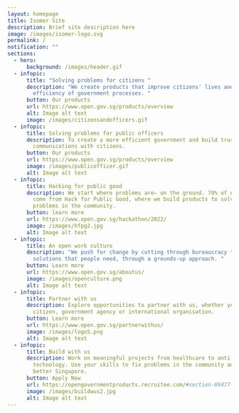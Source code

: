 ```yaml
---
layout: homepage
title: Isomer Site
description: Brief site description here
image: /images/isomer-logo.svg
permalink: /
notification: ""
sections:
  - hero:
      background: /images/header.gif
  - infopic:
      title: "Solving problems for citizens "
      description: "We create products that improve citizens' lives and increase
        efficiency of government processes. "
      button: Our products
      url: https://www.open.gov.sg/products/overview
      alt: Image alt text
      image: /images/citizensandofficers.gif
  - infopic:
      title: Solving problems for public officers
      description: To create a more efficient government and build trusted
        communications with citizens.
      button: Our products
      url: https://www.open.gov.sg/products/overview
      image: /images/publicofficer.gif
      alt: Image alt text
  - infopic:
      title: Hacking for public good
      description: We start where problems are– on the ground. 70% of our products
        come from Hack for Public Good, where we build products to solve
        problems in the community.
      button: learn more
      url: https://www.open.gov.sg/hackathon/2022/
      image: /images/hfpg2.jpg
      alt: Image alt text
  - infopic:
      title: An open work culture
      description: "We push for change by cutting through bureaucracy to create
        solutions that people need, through a grounds-up approach. "
      button: Learn more
      url: https://www.open.gov.sg/aboutus/
      image: /images/openculture.png
      alt: Image alt text
  - infopic:
      title: Partner with us
      description: Explore opportunities to partner with us, whether you are a
        citizen, government agency or international organisation.
      button: Learn more
      url: https://www.open.gov.sg/partnerwithus/
      image: /images/logo5.png
      alt: Image alt text
  - infopic:
      title: Build with us
      description: Work on meaningful projects from healthcare to anti-scam
        technology. Use your skills to fix problems in the community and build a
        better Singapore.
      button: Apply Now
      url: https://opengovernmentproducts.recruitee.com/#section-89477
      image: /images/buildwus2.jpg
      alt: Image alt text
---
```


